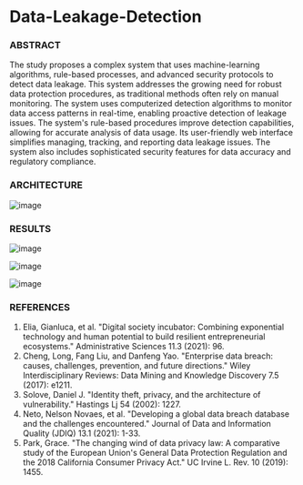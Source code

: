 # Data-Leakage-Detection

### ABSTRACT

The study proposes a complex system that uses machine-learning algorithms, rule-based processes, and advanced security protocols to detect data leakage. This system addresses the growing need for robust data protection procedures, as traditional methods often rely on manual monitoring. The system uses computerized detection algorithms to monitor data access patterns in real-time, enabling proactive detection of leakage issues. The system's rule-based procedures improve detection capabilities, allowing for accurate analysis of data usage. Its user-friendly web interface simplifies managing, tracking, and reporting data leakage issues. The system also includes sophisticated security features for data accuracy and regulatory compliance.

### ARCHITECTURE
![image](https://github.com/mohansaidinesh/Data-Leakage-Detection/assets/85325733/078d9372-b175-4318-8ef3-39eb73c9428e)

### RESULTS

![image](https://github.com/mohansaidinesh/Data-Leakage-Detection/assets/85325733/d1630384-914f-42a9-9801-24373f9f8b8a)

![image](https://github.com/mohansaidinesh/Data-Leakage-Detection/assets/85325733/3648a44a-01aa-44db-8bc1-974677061fda)

![image](https://github.com/mohansaidinesh/Data-Leakage-Detection/assets/85325733/284a9576-9c76-4acc-a44e-f635ac701ded)

### REFERENCES

1.	Elia, Gianluca, et al. "Digital society incubator: Combining exponential technology and human potential to build resilient entrepreneurial ecosystems." Administrative Sciences 11.3 (2021): 96.
2.	Cheng, Long, Fang Liu, and Danfeng Yao. "Enterprise data breach: causes, challenges, prevention, and future directions." Wiley Interdisciplinary Reviews: Data Mining and Knowledge Discovery 7.5 (2017): e1211.
3.	Solove, Daniel J. "Identity theft, privacy, and the architecture of vulnerability." Hastings Lj 54 (2002): 1227.
4.	Neto, Nelson Novaes, et al. "Developing a global data breach database and the challenges encountered." Journal of Data and Information Quality (JDIQ) 13.1 (2021): 1-33.
5.	Park, Grace. "The changing wind of data privacy law: A comparative study of the European Union's General Data Protection Regulation and the 2018 California Consumer Privacy Act." UC Irvine L. Rev. 10 (2019): 1455.
